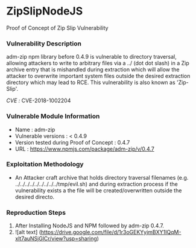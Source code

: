 # ZipSlipNodeJS
Proof of Concept of Zip Slip Vulnerability
### Vulnerability Description
adm-zip npm library before 0.4.9 is vulnerable to directory traversal, allowing attackers to write to arbitrary files via a ../ (dot dot slash) in a Zip archive entry that is mishandled during extraction which will allow the attacker to overwrite important system files outside the desired extraction directory which may lead to RCE. This vulnerability is also known as 'Zip-Slip'.

*CVE :* CVE-2018-1002204

### Vulnerable Module Information 
* Name : adm-zip 
* Vulnerable versions : < 0.4.9
* Version tested during Proof of Concept : 0.4.7
* URL : https://www.npmjs.com/package/adm-zip/v/0.4.7

### Exploitation Methodology 
* An Attacker craft archive that holds directory traversal filenames (e.g. ../../../../../../../../../tmp/evil.sh) and during extraction process if the vulnerability exists a the file will be created/overwritten outside the desired directo.

### Reproduction Steps 
1) After Installing NodeJS and NPM followed by adm-zip 0.4.7.
2) ![alt text] (https://drive.google.com/file/d/1r3oGEKYyjmBXY1IQqM-xlt7auNSjGlCr/view?usp=sharing)
